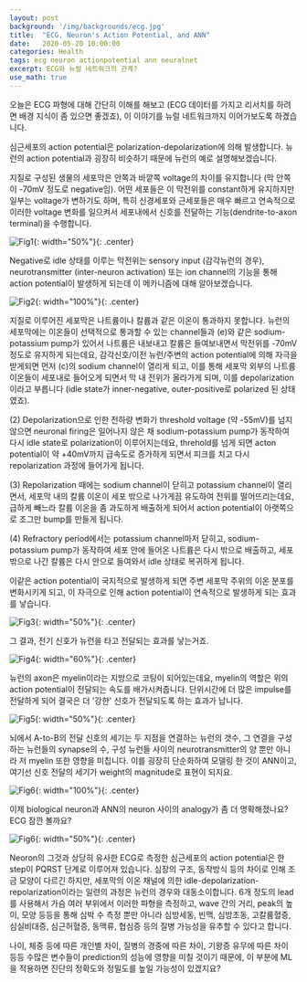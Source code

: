 ```yaml
---
layout: post
background: '/img/backgrounds/ecg.jpg'
title:  "ECG, Neuron's Action Potential, and ANN"
date:   2020-05-20 10:00:00
categories: Health
tags: ecg neuron actionpotential ann neuralnet
excerpt: ECG와 뉴럴 네트워크의 관계?
use_math: true
---
```


오늘은 ECG 파형에 대해 간단히 이해를 해보고 (ECG 데이터를 가지고 리서치를 하려면 배경 지식이 좀 있으면 좋겠죠), 이 이야기를 뉴럴 네트워크까지 이어가보도록 하곘습니다.

심근세포의 action potential은 polarization-depolarization에 의해 발생합니다. 
뉴런의 action potential과 굉장히 비슷하기 때문에 뉴런의 예로 설명해보겠습니다.

지질로 구성된 생물의 세포막은 안쪽과 바깥쪽 voltage의 차이를 유지합니다 (막 안쪽이 -70mV 정도로 negative임). 어떤 세포들은 이 막전위를 constant하게 유지하지만 일부는 voltage가 변하기도 하며, 특히 신경세포와 근세포들은 매우 빠르고 연속적으로 이러한 voltage 변화를 일으켜서 세포내에서 신호를 전달하는 기능(dendrite-to-axon terminal)을 수행합니다.

![Fig1](https://jiryang.github.io/img/action_potential.png "Neuron's Action Potential"){: width="50%"}{: .center}


Negative로 idle 상태를 이루는 막전위는 sensory input (감각뉴런의 경우), neurotransmitter (inter-neuron activation) 또는 ion channel의 기능을 통해 action potential이 발생하게 되는데 이 메카니즘에 대해 알아보겠습니다.

![Fig2](https://jiryang.github.io/img/ion_pump.png "Ion Channeling in Action Potential"){: width="100%"}{: .center}


지질로 이루어진 세포막은 나트륨이나 칼륨과 같은 이온이 통과하지 못합니다. 뉴런의 세포막에는 이온들이 선택적으로 통과할 수 있는 channel들과 (e)와 같은 sodium-potassium pump가 있어서 나트륨은 내보내고 칼륨은 들여보내면서 막전위를 -70mV 정도로 유지하게 되는데요, 감각신호/이전 뉴런/주변의 action potential에 의해 자극을 받게되면 먼저 (c)의 sodium channel이 열리게 되고, 이를 통해 세포막 외부의 나트륨 이온들이 세포내로 들어오게 되면서 막 내 전위가 올라가게 되며, 이를 depolarization이라고 부릅니다 (idle state가 inner-negative, outer-positive로 polarized 된 상태였죠). 

(2) Depolarization으로 인한 전하량 변화가 threshold voltage (약 -55mV)를 넘지 않으면 neuronal firing은 일어나지 않은 채 sodium-potassium pump가 동작하여 다시 idle state로 polarization이 이루어지는데요, threhold를 넘게 되면 acton potential이 약 +40mV까지 급속도로 증가하게 되면서 피크를 치고 다시 repolarization 과정에 들어가게 됩니다. 

(3) Repolarization 때에는 sodium channel이 닫히고 potassium channel이 열리면서, 세포막 내의 칼륨 이온이 세포 밖으로 나가게끔 유도하여 전위를 떨어뜨리는데요, 급하게 빼느라 칼륨 이온을 좀 과도하게 배출하게 되어서 action potential이 아랫쪽으로 조그만 bump를 만들게 됩니다.

(4) Refractory period에서는 potassium channel마저 닫히고, sodium-potassium pump가 동작하여 세포 안에 들어온 나트륨은 다시 밖으로 배출하고, 세포 밖으로 나간 칼륨은 다시 안으로 들여와서 idle 상태로 복귀하게 됩니다.


이같은 action potential이 국지적으로 발생하게 되면 주변 세포막 주위의 이온 분포를 변화시키게 되고, 이 자극으로 인해 action potential이 연속적으로 발생하게 되는 효과를 낳습니다.

![Fig3](https://jiryang.github.io/img/action_potential_propagation.png "Action Potential Propagation"){: width="50%"}{: .center}



그 결과, 전기 신호가 뉴런을 타고 전달되는 효과를 낳는거죠.

![Fig4](https://jiryang.github.io/img/action_potential.gif "Inter-neuron Signal Transfer"){: width="60%"}{: .center}



뉴런의 axon은 myelin이라는 지방으로 코팅이 되어있는데요, myelin의 역할은 위의 action potential이 전달되는 속도를 배가시켜줍니다. 단위시간에 더 많은 impulse를 전달하게 되어 결국은 더 '강한' 신호가 전달되도록 하는 효과가 납니다.

![Fig5](https://jiryang.github.io/img/neuron.PNG "Neuron"){: width="50%"}{: .center}


뇌에서 A-to-B의 전달 신호의 세기는 두 지점을 연결하는 뉴런의 갯수, 그 연결을 구성하는 뉴런들의 synapse의 수, 구성 뉴런들 사이의 neurotransmitter의 양 뿐만 아니라 저 myelin 또한 영향을 미칩니다. 이를 굉장히 단순화하여 모델링 한 것이 ANN이고, 여기선 신호 전달의 세기가 weight의 magnitude로 표현이 되지요.

![Fig6](https://jiryang.github.io/img/ann1.jpg "Biological vs. Artificial Neuron"){: width="100%"}{: .center}


이제 biological neuron과 ANN의 neuron 사이의 analogy가 좀 더 명확해졌나요? ECG 잠깐 볼까요?

![Fig6](https://jiryang.github.io/img/ecg_pqrst.png "ECG of Normal Sinus Rythm"){: width="50%"}{: .center}


Neoron의 그것과 상당히 유사한 ECG로 측정한 심근세포의 action potential은 한 step이 PQRST 단계로 이루어져 있습니다. 심장의 구조, 동작방식 등의 차이로 인해 조금 모양이 다르긴 하지만, 세포막의 이온 채널에 의한 idle-depolarization-repolarization이라는 일련의 과정은 뉴런의 경우와 대동소이합니다. 6개 정도의 lead를 사용해서 가슴 여러 부위에서 이러한 파형을 측정하고, wave 간의 거리, peak의 높이, 모양 등등을 통해 심박 수 측정 뿐만 아니라 심방세동, 빈맥, 심방조동, 고칼륨혈증, 심실비대증, 심근허혈증, 동맥류, 협심증 등의 질병 가능성을 유추할 수 있다고 합니다. 

나이, 체중 등에 따른 개인별 차이, 질병의 경중에 따른 차이, 기왕증 유무에 따른 차이 등등 수많은 변수들이 prediction의 성능에 영향을 미칠 것이기 때문에, 이 부분에 ML을 적용하면 진단의 정확도와 정밀도를 높일 가능성이 있겠지요?